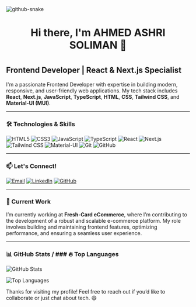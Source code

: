 <picture>
  <source media="(prefers-color-scheme: dark)" srcset="https://raw.githubusercontent.com/tobiasmeyhoefer/tobiasmeyhoefer/output/github-snake-dark.svg" />
  <source media="(prefers-color-scheme: light)" srcset="https://raw.githubusercontent.com/tobiasmeyhoefer/tobiasmeyhoefer/output/github-snake.svg" />
  <img alt="github-snake" src="https://raw.githubusercontent.com/tobiasmeyhoefer/tobiasmeyhoefer/output/github-snake.svg" />
</picture>

# <h1 align="center">Hi there, I'm AHMED ASHRI SOLIMAN 👋<h1/>

## Frontend Developer | React & Next.js Specialist

I'm a passionate Frontend Developer with expertise in building modern, responsive, and user-friendly web applications. My tech stack includes **React**, **Next.js**, **JavaScript**, **TypeScript**, **HTML**, **CSS**, **Tailwind CSS**, and **Material-UI (MUI)**.

---

### 🛠️ Technologies & Skills

![HTML5](https://img.shields.io/badge/HTML5-E34F26?style=for-the-badge&logo=html5&logoColor=white)
![CSS3](https://img.shields.io/badge/CSS3-1572B6?style=for-the-badge&logo=css3&logoColor=white)
![JavaScript](https://img.shields.io/badge/JavaScript-F7DF1E?style=for-the-badge&logo=javascript&logoColor=black)
![TypeScript](https://img.shields.io/badge/TypeScript-3178C6?style=for-the-badge&logo=typescript&logoColor=white)
![React](https://img.shields.io/badge/React-61DAFB?style=for-the-badge&logo=react&logoColor=black)
![Next.js](https://img.shields.io/badge/Next.js-000000?style=for-the-badge&logo=next.js&logoColor=white)
![Tailwind CSS](https://img.shields.io/badge/Tailwind_CSS-06B6D4?style=for-the-badge&logo=tailwind-css&logoColor=white)
![Material-UI](https://img.shields.io/badge/Material_UI-0081CB?style=for-the-badge&logo=mui&logoColor=white)
![Git](https://img.shields.io/badge/Git-F05032?style=for-the-badge&logo=git&logoColor=white)
![GitHub](https://img.shields.io/badge/GitHub-181717?style=for-the-badge&logo=github&logoColor=white)

---

### 📫 Let's Connect!

[![Email](https://img.shields.io/badge/Email-D14836?style=for-the-badge&logo=gmail&logoColor=white)](mailto:ahmadsoliman283@gmail.com)
[![LinkedIn](https://img.shields.io/badge/LinkedIn-0A66C2?style=for-the-badge&logo=linkedin&logoColor=white)](https://www.linkedin.com/in/ahmed-soliman-1334b116a)
[![GitHub](https://img.shields.io/badge/GitHub-181717?style=for-the-badge&logo=github&logoColor=white)](https://github.com/A7madSoliman)

---

### 💼 Current Work

I’m currently working at **Fresh-Card eCommerce**, where I’m contributing to the development of a robust and scalable e-commerce platform. My role involves building and maintaining frontend features, optimizing performance, and ensuring a seamless user experience.

---



### 📊 GitHub Stats / ### 🔥 Top Languages

![GitHub Stats](https://github-readme-stats.vercel.app/api?username=A7madSoliman&show_icons=true&theme=dark)

![Top Languages](https://github-readme-stats.vercel.app/api/top-langs/?username=A7madSoliman&layout=compact&theme=dark)



Thanks for visiting my profile! Feel free to reach out if you’d like to collaborate or just chat about tech. 😄
